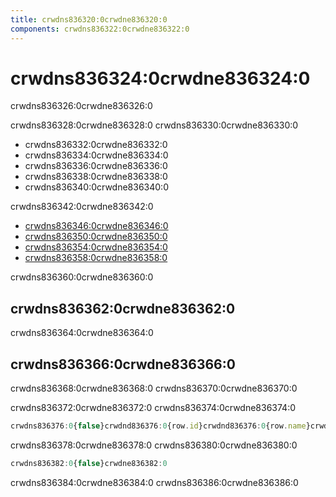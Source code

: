 ```yaml
---
title: crwdns836320:0crwdne836320:0
components: crwdns836322:0crwdne836322:0
---
```

# crwdns836324:0crwdne836324:0

<p class="description">crwdns836326:0crwdne836326:0</p>

crwdns836328:0crwdne836328:0 crwdns836330:0crwdne836330:0

- crwdns836332:0crwdne836332:0
- crwdns836334:0crwdne836334:0
- crwdns836336:0crwdne836336:0
- crwdns836338:0crwdne836338:0
- crwdns836340:0crwdne836340:0

crwdns836342:0crwdne836342:0

- [crwdns836346:0crwdne836346:0](crwdns836344:0crwdne836344:0)
- [crwdns836350:0crwdne836350:0](crwdns836348:0crwdne836348:0)
- [crwdns836354:0crwdne836354:0](crwdns836352:0crwdne836352:0)
- [crwdns836358:0crwdne836358:0](crwdns836356:0crwdne836356:0)

crwdns836360:0crwdne836360:0

## crwdns836362:0crwdne836362:0

crwdns836364:0crwdne836364:0

## crwdns836366:0crwdne836366:0

crwdns836368:0crwdne836368:0 crwdns836370:0crwdne836370:0

crwdns836372:0crwdne836372:0 crwdns836374:0crwdne836374:0

```jsx
crwdns836376:0{false}crwdnd836376:0{row.id}crwdnd836376:0{row.name}crwdnd836376:0{row.calories}crwdnd836376:0{row.fat}crwdne836376:0
```

crwdns836378:0crwdne836378:0 crwdns836380:0crwdne836380:0

```jsx
crwdns836382:0{false}crwdne836382:0
```

crwdns836384:0crwdne836384:0 crwdns836386:0crwdne836386:0